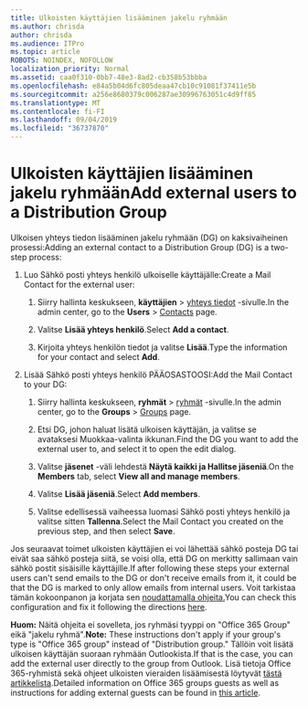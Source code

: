 ```yaml
---
title: Ulkoisten käyttäjien lisääminen jakelu ryhmään
ms.author: chrisda
author: chrisda
ms.audience: ITPro
ms.topic: article
ROBOTS: NOINDEX, NOFOLLOW
localization_priority: Normal
ms.assetid: caa0f310-0bb7-48e3-8ad2-cb358b53bbba
ms.openlocfilehash: e84a5b04d6fc805deaa47cb10c91081f37411e5b
ms.sourcegitcommit: a256e8680379c006287ae30996763051c4d9ff85
ms.translationtype: MT
ms.contentlocale: fi-FI
ms.lasthandoff: 09/04/2019
ms.locfileid: "36737870"
---
```

# <a name="add-external-users-to-a-distribution-group"></a><span data-ttu-id="c9911-102">Ulkoisten käyttäjien lisääminen jakelu ryhmään</span><span class="sxs-lookup"><span data-stu-id="c9911-102">Add external users to a Distribution Group</span></span>

<span data-ttu-id="c9911-103">Ulkoisen yhteys tiedon lisääminen jakelu ryhmään (DG) on kaksivaiheinen prosessi:</span><span class="sxs-lookup"><span data-stu-id="c9911-103">Adding an external contact to a Distribution Group (DG) is a two-step process:</span></span>
  
1. <span data-ttu-id="c9911-104">Luo Sähkö posti yhteys henkilö ulkoiselle käyttäjälle:</span><span class="sxs-lookup"><span data-stu-id="c9911-104">Create a Mail Contact for the external user:</span></span>
    
    1. <span data-ttu-id="c9911-105">Siirry hallinta keskukseen, **käyttäjien** > [yhteys tiedot](https://admin.microsoft.com/adminportal/home#/Contact) -sivulle.</span><span class="sxs-lookup"><span data-stu-id="c9911-105">In the admin center, go to the **Users** > [Contacts](https://admin.microsoft.com/adminportal/home#/Contact) page.</span></span> 
    
    2. <span data-ttu-id="c9911-106">Valitse **Lisää yhteys henkilö**.</span><span class="sxs-lookup"><span data-stu-id="c9911-106">Select **Add a contact**.</span></span>
    
    3. <span data-ttu-id="c9911-107">Kirjoita yhteys henkilön tiedot ja valitse **Lisää**.</span><span class="sxs-lookup"><span data-stu-id="c9911-107">Type the information for your contact and select **Add**.</span></span>
    
2. <span data-ttu-id="c9911-108">Lisää Sähkö posti yhteys henkilö PÄÄOSASTOOSI:</span><span class="sxs-lookup"><span data-stu-id="c9911-108">Add the Mail Contact to your DG:</span></span>
    
    1. <span data-ttu-id="c9911-109">Siirry hallinta keskukseen, **ryhmät** > [ryhmät](https://admin.microsoft.com/adminportal/home#/groups) -sivulle.</span><span class="sxs-lookup"><span data-stu-id="c9911-109">In the admin center, go to the **Groups** > [Groups](https://admin.microsoft.com/adminportal/home#/groups) page.</span></span> 
    
    2. <span data-ttu-id="c9911-110">Etsi DG, johon haluat lisätä ulkoisen käyttäjän, ja valitse se avataksesi Muokkaa-valinta ikkunan.</span><span class="sxs-lookup"><span data-stu-id="c9911-110">Find the DG you want to add the external user to, and select it to open the edit dialog.</span></span>
    
    3. <span data-ttu-id="c9911-111">Valitse **jäsenet** -väli lehdestä **Näytä kaikki ja Hallitse jäseniä**.</span><span class="sxs-lookup"><span data-stu-id="c9911-111">On the **Members** tab, select **View all and manage members**.</span></span> 
    
    4. <span data-ttu-id="c9911-112">Valitse **Lisää jäseniä**.</span><span class="sxs-lookup"><span data-stu-id="c9911-112">Select **Add members**.</span></span>
    
    5. <span data-ttu-id="c9911-113">Valitse edellisessä vaiheessa luomasi Sähkö posti yhteys henkilö ja valitse sitten **Tallenna**.</span><span class="sxs-lookup"><span data-stu-id="c9911-113">Select the Mail Contact you created on the previous step, and then select **Save**.</span></span>
    
<span data-ttu-id="c9911-114">Jos seuraavat toimet ulkoisten käyttäjien ei voi lähettää sähkö posteja DG tai eivät saa sähkö posteja siitä, se voisi olla, että DG on merkitty sallimaan vain sähkö postit sisäisille käyttäjille.</span><span class="sxs-lookup"><span data-stu-id="c9911-114">If after following these steps your external users can't send emails to the DG or don't receive emails from it, it could be that the DG is marked to only allow emails from internal users.</span></span> <span data-ttu-id="c9911-115">Voit tarkistaa tämän kokoonpanon ja korjata sen [noudattamalla ohjeita.](https://docs.microsoft.com/exchange/mail-flow-best-practices/non-delivery-reports-in-exchange-online/fix-error-code-5-7-133-in-exchange-online)</span><span class="sxs-lookup"><span data-stu-id="c9911-115">You can check this configuration and fix it following the directions [here](https://docs.microsoft.com/exchange/mail-flow-best-practices/non-delivery-reports-in-exchange-online/fix-error-code-5-7-133-in-exchange-online).</span></span>
  
 <span data-ttu-id="c9911-116">**Huom:** Näitä ohjeita ei sovelleta, jos ryhmäsi tyyppi on "Office 365 Group" eikä "jakelu ryhmä".</span><span class="sxs-lookup"><span data-stu-id="c9911-116">**Note:** These instructions don't apply if your group's type is "Office 365 group" instead of "Distribution group."</span></span> <span data-ttu-id="c9911-117">Tällöin voit lisätä ulkoisen käyttäjän suoraan ryhmään Outlookista.</span><span class="sxs-lookup"><span data-stu-id="c9911-117">If that is the case, you can add the external user directly to the group from Outlook.</span></span> <span data-ttu-id="c9911-118">Lisä tietoja Office 365-ryhmistä sekä ohjeet ulkoisten vieraiden lisäämisestä löytyvät [tästä artikkelista](https://support.office.com/article/Guest-access-in-Office-365-Groups-bfc7a840-868f-4fd6-a390-f347bf51aff6.aspx).</span><span class="sxs-lookup"><span data-stu-id="c9911-118">Detailed information on Office 365 groups guests as well as instructions for adding external guests can be found in [this article](https://support.office.com/article/Guest-access-in-Office-365-Groups-bfc7a840-868f-4fd6-a390-f347bf51aff6.aspx).</span></span>
  